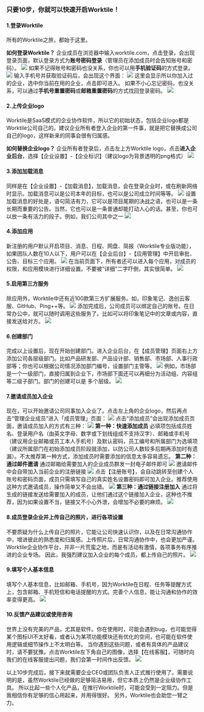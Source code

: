 ### 只要10步，你就可以快速开启Worktile！

#### 1.登录Worktile

所有的Worktile之旅，都始于这里。

**如何登录Worktile？**
企业成员在浏览器中输入worktile.com，点击登录，会出现登录页面，默认登录方式为**账号密码登录**（管理员在添加成员时会告知账号和密码）。
![](/assets/1-2.png)
如果不记得账号和密码也没关系，你也可以用**手机验证码**的方式登录。
![](/assets/1-3.png)
输入手机号并获取验证码后，会出现这个界面：
![](/assets/1-4.png)
这里会显示所以你加入过的企业，选中你当前在用的企业，点击即可进入。
如果不小心忘记密码，也没关系，可以通过**手机号重置密码**或**邮箱重置密码**的方式找回登录密码。
![](/assets/1-5.png)
#### 2.上传企业logo
Worktile是SaaS模式的企业协作软件，所以它的初始状态，包括企业logo都是Worktile公司自己的。建议企业所有者登入企业的第一件事，就是把它替换成公司自己的logo，这样新来的同事会很有归属感。

**如何替换企业logo？**
企业所有者登录后，点击左上方Worktile logo，点击**进入企业后台**，选择【企业设置】-【企业标识】（建议logo为背景透明的png格式）
![](/assets/1-8.png)

#### 3.添加加载消息
同样是在【企业设置】-【加载消息】，加载消息，会在登录企业时，或在刷新网络时显示。加载消息可以是公司本年的目标，也可以是公司成立时间等等。
![](/assets/1-9.png)
设置加载消息的好处是，语句简洁有力，它可以是项目尾期的决战之语，也可以是一条长期而重要的公告。当然，它也可以是一条普通却能打动人心的话。甚至，你也可以放一条有活力的段子。例如，我们公司其中之一
![](/assets/1-11.png)
#### 4.添加应用
新注册的用户默认开启项目、消息、日程、网盘、简报（Worktile专业版功能），如果团队人数在10人以下，用户可以在【企业后台】-【应用管理】中开启审批、公告、目标三个应用。
![](/assets/1-12.png)
在当前页面下，所有者还可以进入每个应用，对成员的权限，和应用模块进行详细设置。不要被“详细”二字吓倒，其实很简单。
![](/assets/1-10.png)
#### 5.启用第三方服务
除应用外，Worktile中还有近100款第三方扩展服务。如，印象笔记、逸创云客服、GitHub、Ping++等。
![](/assets/1-13.png)
添加完成后，公司成员可以绑定自己的账号。在日常办公中，就可以随时调用这些服务了。比如可以将印象笔记中的文章或内容，直接发送给对方。
![](/assets/1-14.png)
#### 6.创建部门
完成以上设置后，现在开始创建部门。进入企业后台，在【成员管理】页面右上方添加公司各层级部门。比如产品研发部、产品设计部、销售部、市场部、人事行政部等；你也可以根据公司情况添加部门编号，设置部门主管等。
![](/assets/1-15.png)
例如，市场部是一个一级部门，直接归属到企业下，市场部下面还可以再细分为活动组、内容组等二级子部门。部门的创建可以是 多个层级。
![](/assets/1-16.png)
#### 7.邀请成员加入企业
现在，可以开始邀请公司同事加入企业了。点击左上角的企业logo，然后再点击“管理企业成员”进入「成员管理」页面：
![](/assets/1-32.png)
点击“添加成员”会出现添加成员页面，邀请成员加入的方式有三种：
![](/assets/1-17.png)
**第一种：快速添加成员**
必填项包括成员姓名、登录用户名（由英文字母、数字或下划线组成不支持汉字）、邮箱或手机号（建议用企业邮箱或员工本人手机号）及默认密码，员工编号和所属部门为选填项（建议所属部门在初始添加成员阶段就添加，以防公司人数较多后期再添加时有遗漏）。不太推荐第一种方式，添加成员时需要添加的信息太多容易遗忘。
**第二种：通过邮件邀请**
通过邮箱给需要加入的企业成员群发一封电子邮件即可
![](/assets/1-18.png)
邀请邮件中会自带加入当前企业的注册链接
![](/assets/1-19.png)
点击【注册账号】，会自动跳转至创建个人账号和密码页面，成员只需填写自己的真实姓名设置密码即可加入企业。推荐使用这种方式邀请成员，操作简单又不会出错。
![](/assets/1-20.png)
**第三种：通过链接注册加入**
通过将生成的链接发送给需要加入的成员，让他们通过这个链接加入企业，这种也不推荐，因为如果设置不当，链接又不小心外泄，会增加不必要的麻烦。
![](/assets/1-21.png)
#### 8.成员登录企业并上传自己的照片，进行各项设置
不要质疑为什么上传自己的照片，它能让公司快速认识你，以及在日常沟通协作中，增进彼此的熟悉度和归属感。上传照片后，日常沟通协作中，也会更加严谨。
Worktile企业协作平台，并非一片荒蛮之地，而是有活动有激情，各项事务有序推进的企业专场。
因此，我强烈建议加入企业的每个成员，都上传自己的照片。
![](/assets/1-22.png)
#### 9.填写个人基本信息
填写个人基本信息，比如邮箱、手机号，因为Worktile在日程、任务等提醒方式上，包含邮箱、手机短信和电话提醒的方式。完善个人信息，能让沟通和协作的效率变得更高。
![](/assets/1-23.png)
#### 10.反馈产品建议或使用咨询
世界上没有完美的产品，尤其是软件。你在使用时，可能会遇到bug，也可能觉得某个图标UI不太好看，或者认为某项功能模块还有优化的空间，也可能在软件使用逻辑或细节操作上不太明白等。
当你遇到这些问题，或者有具体的产品建议时，请不要犹豫。点击Worktile左下角自己的图像，选择【在线客服】，可随时向我们的在线客服提出问题，我们会第一时间作出反馈。
![](/assets/1-24.png)

以上10步完成后，接下来就需要企业CEO或团队负责人正式推行使用了。需要说明的是，虽然Worktile已经做的足够简洁易用，但它本质上仍然是企业级协作工具。
所以比起一些个人化产品，在推行Worktile时，可能会受到一定阻力。但是我相信你有足够的信心用起来，并用得很好。
另外，Worktile也会助您一臂之力。